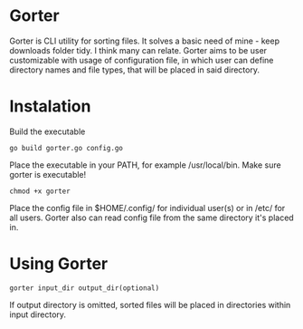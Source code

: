 # Gorter
Gorter is CLI utility for sorting files. It solves a basic need of mine - keep downloads folder tidy. I think many can relate. 
Gorter aims to be user customizable with usage of configuration file, in which user can define directory names and file types,
that will be placed in said directory.

# Instalation

Build the executable
```
go build gorter.go config.go
```

Place the executable in your PATH, for example /usr/local/bin.
Make sure gorter is executable!
```
chmod +x gorter
```

Place the config file in $HOME/.config/ for individual user(s) or in /etc/ for all users.
Gorter also can read config file from the same directory it's placed in.

# Using Gorter

```
gorter input_dir output_dir(optional)
```
If output directory is omitted, sorted files will be placed in directories within input directory.